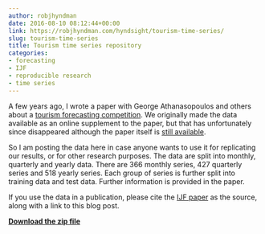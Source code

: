 ```yaml
---
author: robjhyndman
date: 2016-08-10 08:12:44+00:00
link: https://robjhyndman.com/hyndsight/tourism-time-series/
slug: tourism-time-series
title: Tourism time series repository
categories:
- forecasting
- IJF
- reproducible research
- time series
---
```


A few years ago, I wrote a paper with George Athanasopoulos and others about a [tourism forecasting competition](/publications/the-tourism-forecasting-competition/). We originally made the data available as an online supplement to the paper, but that has unfortunately since disappeared although the paper itself is [still available](http://dx.doi.org/10.1016/j.ijforecast.2010.04.009).

So I am posting the data here in case anyone wants to use it for replicating our results, or for other research purposes. The data are split into monthly, quarterly and yearly data. There are 366 monthly series, 427 quarterly series and 518 yearly series. Each group of series is further split into training data and test data. Further information is provided in the paper.

If you use the data in a publication, please cite the [IJF paper](http://dx.doi.org/10.1016/j.ijforecast.2010.04.009) as the source, along with a link to this blog post.

**[Download the zip file](https://robjhyndman.com/data/27-3-Athanasopoulos1.zip)**
